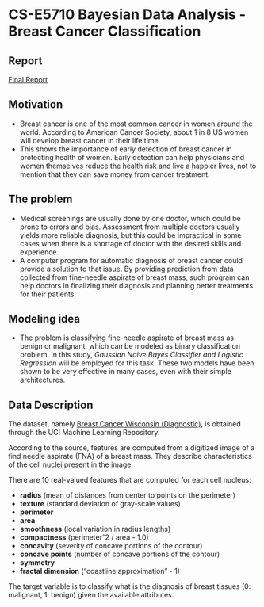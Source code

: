 # CS-E5710 Bayesian Data Analysis - Breast Cancer Classification

## Report
[Final Report](https://github.com/vinhng10/Breast-Cancer-Classification-using-Bayesian-Inference/blob/main/project.pdf)   

## Motivation
- Breast cancer is one of the most common cancer in women around the world. According to American Cancer
Society, about 1 in 8 US women will develop breast cancer in their life time. 
- This shows the importance of early detection of breast cancer in protecting health of women.
Early detection can help physicians and women themselves reduce the health risk and live a happier lives,
not to mention that they can save money from cancer treatment.
## The problem
- Medical screenings are usually done by one doctor, which could be prone to errors and bias. Assessment
from multiple doctors usually yields more reliable diagnosis, but this could be impractical in some cases when
there is a shortage of doctor with the desired skills and experience.
- A computer program for automatic diagnosis of breast cancer could provide a solution to that issue. By
providing prediction from data collected from fine-needle aspirate of breast mass, such program can help
doctors in finalizing their diagnosis and planning better treatments for their patients.
## Modeling idea
- The problem is classifying fine-needle aspirate of breast mass as benign or malignant, which can be modeled
as binary classification problem. In this study, *Gaussian Naive Bayes Classifier and Logistic Regression* will
be employed for this task. These two models have been shown to be very effective in many cases, even with
their simple architectures.
## Data Description 
The dataset, namely [Breast Cancer Wisconsin (Diagnostic)](https://archive.ics.uci.edu/ml/datasets/Breast+Cancer+Wisconsin+(Diagnostic)), is obtained through the UCI Machine Learning Repository. 

According to the source, features are computed from a digitized image of a find needle aspirate (FNA) of a breast mass. They describe characteristics of the cell nuclei present in the image.

There are 10 real-valued features that are computed for each cell nucleus:
- **radius** (mean of distances from center to points on the perimeter)
- **texture** (standard deviation of gray-scale values)
- **perimeter**
- **area**
- **smoothness** (local variation in radius lengths)
- **compactness** (perimeterˆ2 / area - 1.0)
- **concavity** (severity of concave portions of the contour)
- **concave points** (number of concave portions of the contour)
- **symmetry**
- **fractal dimension** (“coastline approximation” - 1)

The target variable is to classify what is the diagnosis of breast tissues (0: malignant, 1: benign) given the available attributes.

